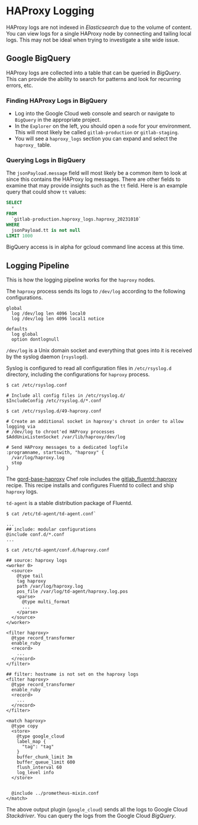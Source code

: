 # HAProxy Logging

HAProxy logs are not indexed in *Elasticsearch* due to the volume of content.
You can view logs for a single HAProxy node by connecting and tailing local logs.
This may not be ideal when trying to investigate a site wide issue.

## Google BigQuery

HAProxy logs are collected into a table that can be queried in *BigQuery*.
This can provide the ability to search for patterns and look for recurring errors, etc.

### Finding HAProxy Logs in BigQuery

- Log into the Google Cloud web console and search or navigate to `BigQuery` in the appropriate project.
- In the `Explorer` on the left, you should open a `node` for your environment.
  This will most likely be called `gitlab-production` or `gitlab-staging`.
- You will see a `haproxy_logs` section you can expand and select the `haproxy_` table.

### Querying Logs in BigQuery

The `jsonPayload.message` field will most likely be a common item to look at since this contains the HAProxy log messages.
There are other fields to examine that may provide insights such as the `tt` field.
Here is an example query that could show `tt` values:

```sql
SELECT
  *
FROM
  `gitlab-production.haproxy_logs.haproxy_20231010`
WHERE
  jsonPayload.tt is not null
LIMIT 1000
```

BigQuery access is in alpha for gcloud command line access at this time.

## Logging Pipeline

This is how the logging pipeline works for the `haproxy` nodes.

The `haproxy` process sends its logs to `/dev/log` according to the following configurations.

```plaintext
global
  log /dev/log len 4096 local0
  log /dev/log len 4096 local1 notice

defaults
  log global
  option dontlognull
```

`/dev/log` is a Unix domain socket and everything that goes into it is received by the syslog daemon (`rsyslogd`).

Syslog is configured to read all configuration files in `/etc/rsyslog.d` directory, including the configurations for `haproxy` process.

```
$ cat /etc/rsyslog.conf

# Include all config files in /etc/rsyslog.d/
$IncludeConfig /etc/rsyslog.d/*.conf
```

```
$ cat /etc/rsyslog.d/49-haproxy.conf

# Create an additional socket in haproxy's chroot in order to allow logging via
# /dev/log to chroot'ed HAProxy processes
$AddUnixListenSocket /var/lib/haproxy/dev/log

# Send HAProxy messages to a dedicated logfile
:programname, startswith, "haproxy" {
  /var/log/haproxy.log
  stop
}
```

The [gprd-base-haproxy](https://gitlab.com/gitlab-com/gl-infra/chef-repo/-/blob/db605897e9a801529652bcab6af186a1b51983b0/roles/gprd-base-haproxy.json#L82)
Chef role includes the [gitlab_fluentd::haproxy](https://gitlab.com/gitlab-cookbooks/gitlab_fluentd/-/blob/master/recipes/haproxy.rb) recipe.
This recipe installs and configures Fluentd to collect and ship `haproxy` logs.

`td-agent` is a stable distribution package of Fluentd.

```
$ cat /etc/td-agent/td-agent.conf`

...
## include: modular configurations
@include conf.d/*.conf
...
```

```
$ cat /etc/td-agent/conf.d/haproxy.conf

## source: haproxy logs
<worker 0>
  <source>
    @type tail
    tag haproxy
    path /var/log/haproxy.log
    pos_file /var/log/td-agent/haproxy.log.pos
    <parse>
      @type multi_format
      ...
    </parse>
  </source>
</worker>

<filter haproxy>
  @type record_transformer
  enable_ruby
  <record>
    ...
  </record>
</filter>

## filter: hostname is not set on the haproxy logs
<filter haproxy>
  @type record_transformer
  enable_ruby
  <record>
    ...
  </record>
</filter>

<match haproxy>
  @type copy
  <store>
    @type google_cloud
    label_map {
      "tag": "tag"
    }
    buffer_chunk_limit 3m
    buffer_queue_limit 600
    flush_interval 60
    log_level info
  </store>


  @include ../prometheus-mixin.conf
</match>
```

The above output plugin (`google_cloud`) sends all the logs to Google Cloud *Stackdriver*.
You can query the logs from the Google Cloud *BigQuery*.
